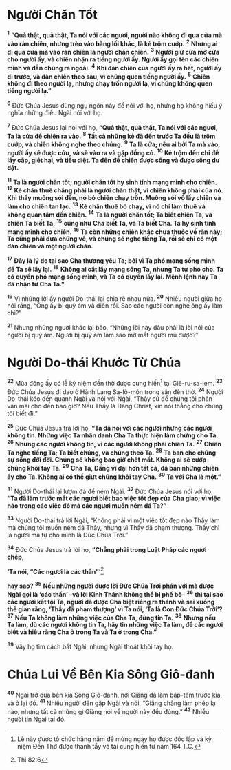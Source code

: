 # Người Chăn Tốt
<sup><b>1</b></sup> **“Quả thật, quả thật, Ta nói với các ngươi, người nào không đi qua cửa mà vào ràn chiên, nhưng trèo vào bằng lối khác, là kẻ trộm cướp.** <sup><b>2</b></sup> **Nhưng ai đi qua cửa mà vào ràn chiên là người chăn chiên.** <sup><b>3</b></sup> **Người giữ cửa mở cửa cho người ấy, và chiên nhận ra tiếng người ấy. Người ấy gọi tên các chiên mình và dẫn chúng ra ngoài.** <sup><b>4</b></sup> **Khi đàn chiên của người ấy ra hết, người ấy đi trước, và đàn chiên theo sau, vì chúng quen tiếng người ấy.** <sup><b>5</b></sup> **Chiên không đi theo người lạ, nhưng chạy trốn người lạ, vì chúng không quen tiếng người lạ.”**

<sup><b>6</b></sup> Ðức Chúa Jesus dùng ngụ ngôn này để nói với họ, nhưng họ không hiểu ý nghĩa những điều Ngài nói với họ.

<sup><b>7</b></sup> Ðức Chúa Jesus lại nói với họ, **“Quả thật, quả thật, Ta nói với các ngươi, Ta là cửa để chiên ra vào.** <sup><b>8</b></sup> **Tất cả những kẻ đã đến trước Ta đều là trộm cướp, và chiên không nghe theo chúng.** <sup><b>9</b></sup> **Ta là cửa; nếu ai bởi Ta mà vào, người ấy sẽ được cứu, và sẽ vào ra và gặp đồng cỏ.** <sup><b>10</b></sup> **Kẻ trộm đến chỉ để lấy cắp, giết hại, và tiêu diệt. Ta đến để chiên được sống và được sống dư dật.**

<sup><b>11</b></sup> **Ta là người chăn tốt; người chăn tốt hy sinh tính mạng mình cho chiên.** <sup><b>12</b></sup> **Kẻ chăn thuê chẳng phải là người chăn thật, vì chiên không phải của nó. Khi thấy muông sói đến, nó bỏ chiên chạy trốn. Muông sói vồ lấy chiên và làm cho chiên tan lạc.** <sup><b>13</b></sup> **Kẻ chăn thuê bỏ chạy, vì nó chỉ làm thuê và không quan tâm đến chiên.** <sup><b>14</b></sup> **Ta là người chăn tốt; Ta biết chiên Ta, và chiên Ta biết Ta,** <sup><b>15</b></sup> **cũng như Cha biết Ta, và Ta biết Cha. Ta hy sinh tính mạng mình cho chiên.** <sup><b>16</b></sup> **Ta còn những chiên khác chưa thuộc về ràn này; Ta cũng phải đưa chúng về, và chúng sẽ nghe tiếng Ta, rồi sẽ chỉ có một đàn chiên và một người chăn.**

<sup><b>17</b></sup> **Ðây là lý do tại sao Cha thương yêu Ta; bởi vì Ta phó mạng sống mình để Ta sẽ lấy lại.** <sup><b>18</b></sup> **Không ai cất lấy mạng sống Ta, nhưng Ta tự phó cho. Ta có quyền phó mạng sống mình, và Ta có quyền lấy lại. Mệnh lệnh này Ta đã nhận từ Cha Ta.”**

<sup><b>19</b></sup> Vì những lời ấy người Do-thái lại chia rẽ nhau nữa. <sup><b>20</b></sup> Nhiều người giữa họ nói rằng, “Ông ấy bị quỷ ám và điên rồi. Sao các người còn nghe ông ấy làm chi?”

<sup><b>21</b></sup> Nhưng những người khác lại bảo, “Những lời này đâu phải là lời nói của người bị quỷ ám. Người bị quỷ ám làm sao mở mắt người mù được?”

# Người Do-thái Khước Từ Chúa
<sup><b>22</b></sup> Mùa đông ấy có lễ kỷ niệm đền thờ được cung hiến[^1-892b978f-4ff7-42ca-982a-11098d4dcd44] tại Giê-ru-sa-lem. <sup><b>23</b></sup> Ðức Chúa Jesus đi dạo ở Hành Lang Sa-lô-môn trong sân đền thờ. <sup><b>24</b></sup> Người Do-thái kéo đến quanh Ngài và nói với Ngài, “Thầy cứ để chúng tôi phân vân mãi cho đến bao giờ? Nếu Thầy là Ðấng Christ, xin nói thẳng cho chúng tôi biết đi.”

<sup><b>25</b></sup> Ðức Chúa Jesus trả lời họ, **“Ta đã nói với các ngươi nhưng các ngươi không tin. Những việc Ta nhân danh Cha Ta thực hiện làm chứng cho Ta.** <sup><b>26</b></sup> **Nhưng các ngươi không tin, vì các ngươi không phải chiên Ta.** <sup><b>27</b></sup> **Chiên Ta nghe tiếng Ta; Ta biết chúng, và chúng theo Ta.** <sup><b>28</b></sup> **Ta ban cho chúng sự sống đời đời. Chúng sẽ không bao giờ chết mất. Không ai sẽ cướp chúng khỏi tay Ta.** <sup><b>29</b></sup> **Cha Ta, Ðấng vĩ đại hơn tất cả, đã ban những chiên ấy cho Ta. Không ai có thể giựt chúng khỏi tay Cha.** <sup><b>30</b></sup> **Ta với Cha là một.”**

<sup><b>31</b></sup> Người Do-thái lại lượm đá để ném Ngài. <sup><b>32</b></sup> Ðức Chúa Jesus nói với họ, **“Ta đã làm trước mắt các ngươi biết bao việc tốt đẹp của Cha giao; vì việc nào trong các việc đó mà các ngươi muốn ném đá Ta?”**

<sup><b>33</b></sup> Người Do-thái trả lời Ngài, “Không phải vì một việc tốt đẹp nào Thầy làm mà chúng tôi muốn ném đá Thầy, nhưng vì Thầy đã phạm thượng. Thầy chỉ là người mà tự cho mình là Ðức Chúa Trời.”

<sup><b>34</b></sup> Ðức Chúa Jesus trả lời họ, **“Chẳng phải trong Luật Pháp các ngươi chép,**

**‘Ta nói, “Các ngươi là các thần”’**[^1@-892b978f-4ff7-42ca-982a-11098d4dcd44]

**hay sao?** <sup><b>35</b></sup> **Nếu những người được lời Ðức Chúa Trời phán với mà được Ngài gọi là ‘các thần’ –và lời Kinh Thánh không thể bị phế bỏ–** <sup><b>36</b></sup> **thì tại sao các ngươi kết tội Ta, người đã được Cha biệt riêng ra thánh và sai xuống thế gian rằng, ‘Thầy đã phạm thượng’ vì Ta nói, ‘Ta là Con Ðức Chúa Trời’?** <sup><b>37</b></sup> **Nếu Ta không làm những việc của Cha Ta, đừng tin Ta.** <sup><b>38</b></sup> **Nhưng nếu Ta làm, dù các ngươi không tin Ta, hãy tin những việc Ta làm, để các ngươi biết và hiểu rằng Cha ở trong Ta và Ta ở trong Cha.”**

<sup><b>39</b></sup> Vậy họ tìm cách bắt Ngài, nhưng Ngài thoát khỏi tay họ.

# Chúa Lui Về Bên Kia Sông Giô-đanh
<sup><b>40</b></sup> Ngài trở qua bên kia Sông Giô-đanh, nơi Giăng đã làm báp-têm trước kia, và ở lại đó. <sup><b>41</b></sup> Nhiều người đến gặp Ngài và nói, “Giăng chẳng làm phép lạ nào, nhưng tất cả những gì Giăng nói về người này đều đúng.” <sup><b>42</b></sup> Nhiều người tin Ngài tại đó.

[^1-892b978f-4ff7-42ca-982a-11098d4dcd44]: Lễ này được tổ chức hằng năm để mừng ngày họ được độc lập và kỳ niệm Ðền Thờ được thanh tẩy và tái cung hiến từ năm 164 T.C.
[^1@-892b978f-4ff7-42ca-982a-11098d4dcd44]: Thi 82:6